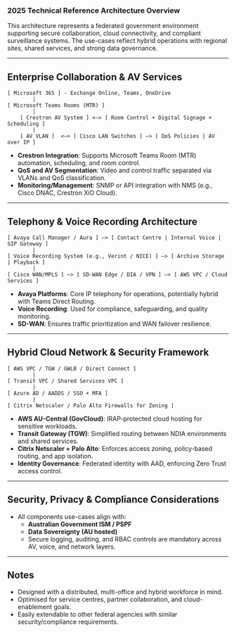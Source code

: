 ### 2025 Technical Reference Architecture Overview

This architecture represents a federated government environment supporting secure collaboration, 
cloud connectivity, and compliant surveillance systems. 
The use-cases reflect hybrid operations with regional sites, shared services, and strong data governance.

---

## Enterprise Collaboration & AV Services

```
[ Microsoft 365 ] - Exchange Online, Teams, OneDrive
        |
[ Microsoft Teams Rooms (MTR) ]
        |
    [ Crestron AV System ] <—> [ Room Control + Digital Signage + Scheduling ]
        |                              
    [ AV VLAN ]  <—> [ Cisco LAN Switches ] —> [ QoS Policies | AV over IP ]
```

- **Crestron Integration**: Supports Microsoft Teams Room (MTR) automation, scheduling, and room control.
- **QoS and AV Segmentation**: Video and control traffic separated via VLANs and QoS classification.
- **Monitoring/Management**: SNMP or API integration with NMS (e.g., Cisco DNAC, Crestron XiO Cloud).

---

## Telephony & Voice Recording Architecture

```
[ Avaya Call Manager / Aura ] —> [ Contact Centre | Internal Voice | SIP Gateway ]
        |
[ Voice Recording System (e.g., Verint / NICE) ] —> [ Archive Storage | Playback ]
        |
[ Cisco WAN/MPLS ] —> [ SD-WAN Edge / DIA / VPN ] —> [ AWS VPC / Cloud Services ]
```

- **Avaya Platforms**: Core IP telephony for operations, potentially hybrid with Teams Direct Routing.
- **Voice Recording**: Used for compliance, safeguarding, and quality monitoring.
- **SD-WAN**: Ensures traffic prioritization and WAN failover resilience.

---

## Hybrid Cloud Network & Security Framework

```
[ AWS VPC / TGW / GWLB / Direct Connect ]
        |
[ Transit VPC / Shared Services VPC ]
        |
[ Azure AD / AADDS / SSO + MFA ]
        |
[ Citrix Netscaler / Palo Alto Firewalls for Zoning ]
```

- **AWS AU-Central (GovCloud)**: IRAP-protected cloud hosting for sensitive workloads.
- **Transit Gateway (TGW)**: Simplified routing between NDIA environments and shared services.
- **Citrix Netscaler + Palo Alto**: Enforces access zoning, policy-based routing, and app isolation.
- **Identity Governance**: Federated identity with AAD, enforcing Zero Trust access control.

---

## Security, Privacy & Compliance Considerations

- All components use-cases align with:
  - **Australian Government ISM / PSPF**
  - **Data Sovereignty (AU hosted)**
  - Secure logging, auditing, and RBAC controls are mandatory across AV, voice, and network layers.

---

## Notes

- Designed with a distributed, multi-office and hybrid workforce in mind.
- Optimised for service centres, partner collaboration, and cloud-enablement goals.
- Easily extendable to other federal agencies with similar security/compliance requirements.
